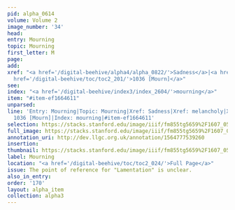 ```yaml
---
pid: alpha_0614
volume: Volume 2
image_number: '34'
head: 
entry: Mourning
topic: Mourning
first_letter: M
page: 
add: 
xref: "<a href='/digital-beehive/alpha4/alpha_0822/'>Sadness</a>|<a href='/digital-beehive/alpha3/alpha_0583/'>melancholy</a>|Lamentation|<a
  href='/digital-beehive/toc/toc2_201/'>1036 [Mourn]</a>"
see: 
index: "<a href='/digital-beehive/index3/index_2604/'>mourning</a>"
item: "#item-ef1664611"
unparsed: 
line: 'Entry: Mourning|Topic: Mourning|Xref: Sadness|Xref: melancholy|Xref: Lamentation|Xref:
  1036 [Mourn]|Index: mourning|#item-ef1664611'
selection: https://stacks.stanford.edu/image/iiif/fm855tg5659%2F1607_0501/711,1735,3063,547/full/0/default.jpg
full_image: https://stacks.stanford.edu/image/iiif/fm855tg5659%2F1607_0501/full/full/0/default.jpg
annotation_uri: http://dev.llgc.org.uk/annotation/1564777539260
insertion: 
thumbnail: https://stacks.stanford.edu/image/iiif/fm855tg5659%2F1607_0501/711,1735,600,180/250,/0/default.jpg
label: Mourning
location: "<a href='/digital-beehive/toc/toc2_024/'>Full Page</a>"
issue: The point of reference for "Lamentation" is unclear.
also_in_entry: 
order: '170'
layout: alpha_item
collection: alpha3
---
```

